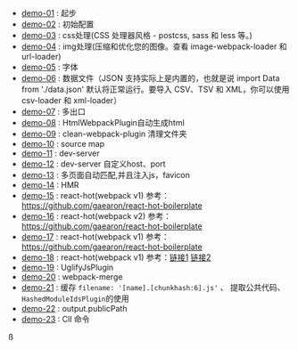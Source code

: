 
- [demo-01](demo-01) : 起步
- [demo-02](demo-02) : 初始配置
- [demo-03](demo-03) : css处理(CSS 处理器风格 - postcss, sass 和 less 等。)
- [demo-04](demo-04) : img处理(压缩和优化您的图像。查看 image-webpack-loader 和 url-loader)
- [demo-05](demo-05) : 字体
- [demo-06](demo-06) : 数据文件（JSON 支持实际上是内置的，也就是说 import Data from './data.json' 默认将正常运行。要导入 CSV、TSV 和 XML，你可以使用 csv-loader 和 xml-loader）
- [demo-07](demo-07) : 多出口
- [demo-08](demo-08) : HtmlWebpackPlugin自动生成html
- [demo-09](demo-09) : clean-webpack-plugin 清理文件夹
- [demo-10](demo-10) : source map
- [demo-11](demo-11) : dev-server
- [demo-12](demo-12) : dev-server 自定义host、port
- [demo-13](demo-13) : 多页面自动匹配,并且注入js，favicon
- [demo-14](demo-14) : HMR
- [demo-15](demo-15) : react-hot(webpack v1) 参考：https://github.com/gaearon/react-hot-boilerplate
- [demo-16](demo-16) : react-hot(webpack v2) 参考：https://github.com/gaearon/react-hot-boilerplate
- [demo-17](demo-17) : react-hot(webpack v1) 参考：https://github.com/gaearon/react-hot-boilerplate
- [demo-18](demo-18) : react-hot(webpack v1) 参考：[链接1](https://github.com/gaearon/react-hot-boilerplate) [链接2](https://github.com/wkwiatek/react-hot-loader-minimal-boilerplate)
- [demo-19](demo-19) : UglifyJsPlugin
- [demo-20](demo-20) : webpack-merge
- [demo-21](demo-21) : 缓存 `filename: '[name].[chunkhash:6].js'` 、 提取公共代码、`HashedModuleIdsPlugin`的使用
- [demo-22](demo-22) : output.publicPath
- [demo-23](demo-23) : ClI 命令


















ß